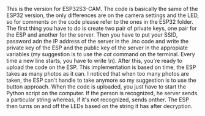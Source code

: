 This is the version for ESP32S3-CAM.
The code is basically the same of the ESP32 version, the only differences are on the camera settings and the LED, so for comments on the code please refer to the ones in the ESP32 folder.
The first thing you have to do is create two pair of private keys, one pair for the ESP and another for the server.
Then you have to put your SSID, password adn the IP address of the server in the .ino code and write the private key of the ESP and the public key of the server in the appropiate variables (my suggestion is to use the <em>cat</em> command on the terminal. Every time a new line starts, you have to write <em>\n</em>).
After this, you're ready to upload the code on the ESP. This implementation is based on time, the ESP takes as many photos as it can. 
I noticed that when too many photos are taken, the ESP can't handle to take anymore so my suggestion is to use the button approach.
When the code is uploaded, you just have to start the Python script on the computer. If the person is recognized, he server sends a particular string whereas, if it's not recognized, sends onther.
The ESP then turns on and off the LEDs based on the string it has after decryption.
